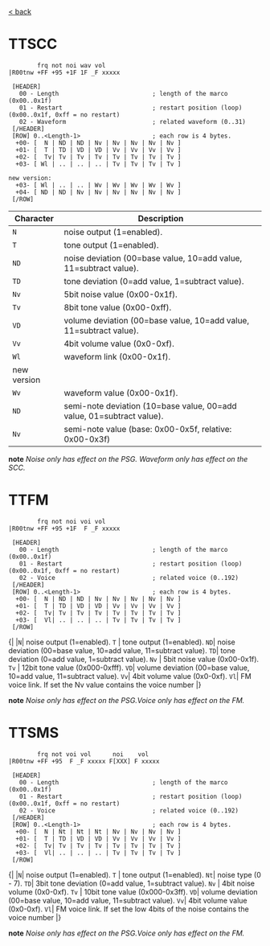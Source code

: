 <a href="trilotracker.md">< back</a>


# TTSCC 
```
        frq not noi wav vol
|R00tnw +FF +95 +1F 1F _F xxxxx
```

```
 [HEADER]
   00 - Length                          ; length of the marco (0x00..0x1f)
   01 - Restart                         ; restart position (loop) (0x00..0x1f, 0xff = no restart)
   02 - Waveform                        ; related waveform (0..31)
 [/HEADER]
 [ROW] 0..<Length-1>                    ; each row is 4 bytes.
  +00- [  N | ND | ND | Nv | Nv | Nv | Nv | Nv ] 
  +01- [  T | TD | VD | VD | Vv | Vv | Vv | Vv ] 
  +02- [  Tv| Tv | Tv | Tv | Tv | Tv | Tv | Tv ] 
  +03- [ Wl | .. | .. | .. | Tv | Tv | Tv | Tv ]

new version:
  +03- [ Wl | .. | .. | Wv | Wv | Wv | Wv | Wv ] 
  +04- [ ND | ND | Nv | Nv | Nv | Nv | Nv | Nv ] 
 [/ROW]
```

Character | Description
------- | -------
 `N` | noise output (1=enabled).
 `T` | tone output (1=enabled).
 `ND`| noise deviation (00=base value, 10=add value, 11=subtract value).
 `TD`| tone deviation (0=add value, 1=subtract value).
 `Nv` | 5bit noise value (0x00-0x1f).
 `Tv` | 8bit tone value (0x00-0xff).
 `VD`| volume deviation (00=base value, 10=add value, 11=subtract value).
 `Vv`| 4bit volume value (0x0-0xf).
 `Wl`| waveform link (0x00-0x1f).
 new version  | 
 `Wv`| waveform value (0x00-0x1f).
 `ND`| semi-note deviation (10=base value, 00=add value, 01=subtract value).
 `Nv`| semi-note value (base: 0x00-0x5f, relative: 0x00-0x3f)


**note** *Noise only has effect on the PSG. Waveform only has effect on the SCC.*

# TTFM

```
        frq not noi voi vol
|R00tnw +FF +95 +1F  F _F xxxxx
```

```
 [HEADER]
   00 - Length                          ; length of the marco (0x00..0x1f)
   01 - Restart                         ; restart position (loop) (0x00..0x1f, 0xff = no restart)
   02 - Voice                           ; related voice (0..192)
 [/HEADER]
 [ROW] 0..<Length-1>                    ; each row is 4 bytes.
  +00- [  N | ND | ND | Nv | Nv | Nv | Nv | Nv ] 
  +01- [  T | TD | VD | VD | Vv | Vv | Vv | Vv ] 
  +02- [  Tv| Tv | Tv | Tv | Tv | Tv | Tv | Tv ] 
  +03- [  Vl| .. | .. | .. | Tv | Tv | Tv | Tv ]
 [/ROW]
```

{|
|`N`| noise output (1=enabled).
  `T` | tone output (1=enabled).
  `ND`| noise deviation (00=base value, 10=add value, 11=subtract value).
  `TD`| tone deviation (0=add value, 1=subtract value).
  `Nv` | 5bit noise value (0x00-0x1f).
  `Tv` | 12bit tone value (0x000-0xfff).
  `VD`| volume deviation (00=base value, 10=add value, 11=subtract value).
  `Vv`| 4bit volume value (0x0-0xf).
  `Vl`| FM voice link. If set the Nv value contains the voice number
|}

**note** *Noise only has effect on the PSG.Voice only has effect on the FM.*


# TTSMS
```
        frq not voi vol      noi    vol
|R00tnw +FF +95  F _F xxxxx F[XXX] F xxxxx
```


```
 [HEADER]
   00 - Length                          ; length of the marco (0x00..0x1f)
   01 - Restart                         ; restart position (loop) (0x00..0x1f, 0xff = no restart)
   02 - Voice                           ; related voice (0..192)
 [/HEADER]
 [ROW] 0..<Length-1>                    ; each row is 4 bytes.
  +00- [  N | Nt | Nt | Nt | Nv | Nv | Nv | Nv ] 
  +01- [  T | TD | VD | VD | Vv | Vv | Vv | Vv ] 
  +02- [  Tv| Tv | Tv | Tv | Tv | Tv | Tv | Tv ] 
  +03- [  Vl| .. | .. | .. | Tv | Tv | Tv | Tv ]
 [/ROW]
```

{|
|`N`| noise output (1=enabled).
  `T` | tone output (1=enabled).
  `Nt`| noise type (0 - 7).
  `TD`| 3bit tone deviation (0=add value, 1=subtract value).
  `Nv` | 4bit noise volume (0x0-0xf).
  `Tv` | 10bit tone value (0x000-0x3ff).
  `VD`| volume deviation (00=base value, 10=add value, 11=subtract value).
  `Vv`| 4bit volume value (0x0-0xf).
  `Vl`| FM voice link. If set the low 4bits of the noise contains the voice number
|}

**note** *Noise only has effect on the PSG.Voice only has effect on the FM.*
